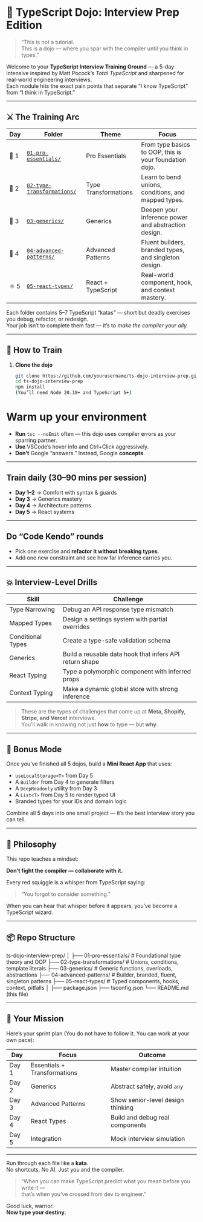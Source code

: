 # 🥋 TypeScript Dojo: Interview Prep Edition

> “This is not a tutorial.  
> This is a dojo — where you spar with the compiler until you think in types.”

Welcome to your **TypeScript Interview Training Ground** — a 5-day intensive inspired by Matt Pocock’s _Total TypeScript_ and sharpened for real-world engineering interviews.  
Each module hits the exact pain points that separate “I know TypeScript” from “I think in TypeScript.”

---

## ⚔️ The Training Arc

| Day  | Folder                                                  | Theme                | Focus                                                  |
| ---- | ------------------------------------------------------- | -------------------- | ------------------------------------------------------ |
| 🥇 1 | [`01-pro-essentials/`](./01-pro-essentials)             | Pro Essentials       | From type basics to OOP, this is your foundation dojo. |
| 🧩 2 | [`02-type-transformations/`](./02-type-transformations) | Type Transformations | Learn to bend unions, conditions, and mapped types.    |
| 🧠 3 | [`03-generics/`](./03-generics)                         | Generics             | Deepen your inference power and abstraction design.    |
| 🧬 4 | [`04-advanced-patterns/`](./04-advanced-patterns)       | Advanced Patterns    | Fluent builders, branded types, and singleton design.  |
| ⚛️ 5 | [`05-react-types/`](./05-react-types)                   | React + TypeScript   | Real-world component, hook, and context mastery.       |

Each folder contains 5–7 TypeScript “katas” — short but deadly exercises you debug, refactor, or redesign.  
Your job isn’t to complete them fast — it’s to _make the compiler your ally._

---

## 🧘 How to Train

1. **Clone the dojo**
   ```bash
   git clone https://github.com/yourusername/ts-dojo-interview-prep.git
   cd ts-dojo-interview-prep
   npm install
   (You’ll need Node 20.19+ and TypeScript 5+)
   ```

# Warm up your environment

- **Run** `tsc --noEmit` often — this dojo uses compiler errors as your sparring partner.
- **Use** VSCode’s hover info and Ctrl+Click aggressively.
- **Don’t** Google “answers.” Instead, Google **concepts**.

---

## Train daily (30–90 mins per session)

- **Day 1–2** → Comfort with syntax & guards
- **Day 3** → Generics mastery
- **Day 4** → Architecture patterns
- **Day 5** → React systems

---

## Do “Code Kendo” rounds

- Pick one exercise and **refactor it without breaking types**.
- Add one new constraint and see how far inference carries you.

---

## 💥 Interview-Level Drills

| Skill             | Challenge                                               |
| ----------------- | ------------------------------------------------------- |
| Type Narrowing    | Debug an API response type mismatch                     |
| Mapped Types      | Design a settings system with partial overrides         |
| Conditional Types | Create a type-safe validation schema                    |
| Generics          | Build a reusable data hook that infers API return shape |
| React Typing      | Type a polymorphic component with inferred props        |
| Context Typing    | Make a dynamic global store with strong inference       |

> These are the types of challenges that come up at **Meta, Shopify, Stripe, and Vercel** interviews.  
> You’ll walk in knowing not just **how** to type — but **why**.

---

## 🧩 Bonus Mode

Once you’ve finished all 5 dojos, build a **Mini React App** that uses:

- `useLocalStorage<T>` from Day 5
- A `Builder` from Day 4 to generate filters
- A `DeepReadonly` utility from Day 3
- A `List<T>` from Day 5 to render typed UI
- Branded types for your IDs and domain logic

Combine all 5 days into one small project — it’s the best interview story you can tell.

---

## 🧙 Philosophy

This repo teaches a mindset:

**Don’t fight the compiler — collaborate with it.**

Every red squiggle is a whisper from TypeScript saying:

> “You forgot to consider something.”

When you can hear that whisper before it appears, you’ve become a TypeScript wizard.

---

## 📦 Repo Structure

ts-dojo-interview-prep/
│
├── 01-pro-essentials/ # Foundational type theory and OOP
├── 02-type-transformations/ # Unions, conditions, template literals
├── 03-generics/ # Generic functions, overloads, abstractions
├── 04-advanced-patterns/ # Builder, branded, fluent, singleton patterns
├── 05-react-types/ # Typed components, hooks, context, pitfalls
│
├── package.json
├── tsconfig.json
└── README.md (this file)

---

## 🏁 Your Mission

Here’s your sprint plan (You do not have to follow it. You can work at your own pace):

| Day   | Focus                        | Outcome                           |
| ----- | ---------------------------- | --------------------------------- |
| Day 1 | Essentials + Transformations | Master compiler intuition         |
| Day 2 | Generics                     | Abstract safely, avoid `any`      |
| Day 3 | Advanced Patterns            | Show senior-level design thinking |
| Day 4 | React Types                  | Build and debug real components   |
| Day 5 | Integration                  | Mock interview simulation         |

---

Run through each file like a **kata**.  
No shortcuts. No AI. Just you and the compiler.

> “When you can make TypeScript predict what you mean before you write it —  
> that’s when you’ve crossed from dev to engineer.”

Good luck, warrior.  
**Now type your destiny.**

